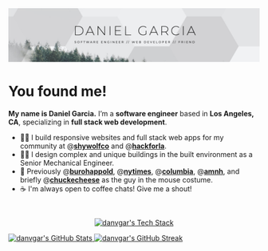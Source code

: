 <img src="banner.jpg">

# You found me!
**My name is Daniel Garcia.** I’m a **software engineer** based in **Los Angeles, CA**, specializing in **full stack web development**.

- 👨‍💻 I build responsive websites and full stack web apps for my community at @**[shywolfco](https://shywolf.co)** and @**[hackforla](https://www.hackforla.org/)**.
- 👷‍♂️ I design complex and unique buildings in the built environment as a Senior Mechanical Engineer. 
- 🏢 Previously @**[burohappold](https://www.burohappold.com/)**, @**[nytimes](https://www.nytimes.com/)**, @**[columbia](https://www.columbia.edu/)**, @**[amnh](https://www.amnh.org/)**, and briefly @**[chuckecheese](https://youtu.be/3v6y2pY1pZ0)** as the guy in the mouse costume.
- ☕️ I'm always open to coffee chats! Give me a shout!

<br>
  <p align="center">
  <a href="https://github-readme-tech-stack.vercel.app/">
    <img src="https://github-readme-tech-stack.vercel.app/api/cards?align=center&lineCount=4&theme=github&bg=%23FFFFFF&badge=%23EAEFFC&border=%23D8DEE4&titleColor=%230969DA&line1=react%2Creact%2C61DAFB%3Bnextdotjs%2Cnext.js%2C000000%3Btypescript%2Ctypescript%2C3178C6%3B&line2=nodedotjs%2Cnode.js%2C339933%3Bexpress%2Cexpress%2C000000%3Btailwindcss%2Ctailwind%2C06B6D4%3B&line3=postgresql%2Cpostgresql%2C4169E1%3Bmongodb%2Cmongodb%2C47A248%3Bbootstrap%2Cbootstrap%2C7952B3%3B&line4=html5%2Chtml5%2CE34F26%3Bcss3%2Ccss3%2C1572B6%3Bjavascript%2Cjavascript%2CF7DF1E%3B" alt="danvgar's Tech Stack" />
  </a>
  </p>

<p align="center" style="text-align: center;"></p>
  <a href="https://github.com/anuraghazra/github-readme-stats">
    <img src="https://github-readme-stats.vercel.app/api/top-langs?username=danvgar&show_icons=true&locale=en&layout=compact" alt="danvgar's GitHub Stats" />
  </a>

  <a href="https://git.io/streak-stats">
    <img src="https://streak-stats.demolab.com?user=danvgar" alt="danvgar's GitHub Streak" />
  </a>
</p>
